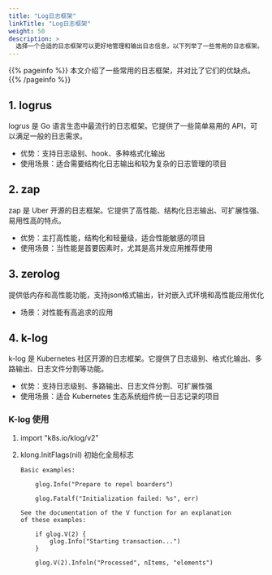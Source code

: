 ```yaml
---
title: "Log日志框架"
linkTitle: "Log日志框架"
weight: 50
description: >
  选择一个合适的日志框架可以更好地管理和输出日志信息，以下列举了一些常用的日志框架。
---
```


{{% pageinfo %}}
本文介绍了一些常用的日志框架，并对比了它们的优缺点。
{{% /pageinfo %}}

## 1. logrus
logrus 是 Go 语言生态中最流行的日志框架。它提供了一些简单易用的 API，可以满足一般的日志需求。

- 优势：支持日志级别、hook、多种格式化输出
- 使用场景：适合需要结构化日志输出和较为复杂的日志管理的项目

## 2. zap
zap 是 Uber 开源的日志框架。它提供了高性能、结构化日志输出、可扩展性强、易用性高的特点。    

- 优势：主打高性能，结构化和轻量级，适合性能敏感的项目
- 使用场景：当性能是首要因素时，尤其是高并发应用推荐使用

## 3. zerolog
提供低内存和高性能功能，支持json格式输出，针对嵌入式环境和高性能应用优化

- 场景：对性能有高追求的应用

## 4. k-log
k-log 是 Kubernetes 社区开源的日志框架。它提供了日志级别、格式化输出、多路输出、日志文件分割等功能。

- 优势：支持日志级别、多路输出、日志文件分割、可扩展性强
- 使用场景：适合 Kubernetes 生态系统组件统一日志记录的项目


### K-log 使用

1. import "k8s.io/klog/v2"
2. klong.InitFlags(nil) 初始化全局标志


    ```
    Basic examples:

        glog.Info("Prepare to repel boarders")

        glog.Fatalf("Initialization failed: %s", err)

    See the documentation of the V function for an explanation
    of these examples:

        if glog.V(2) {
            glog.Info("Starting transaction...")
        }

        glog.V(2).Infoln("Processed", nItems, "elements")
    ```